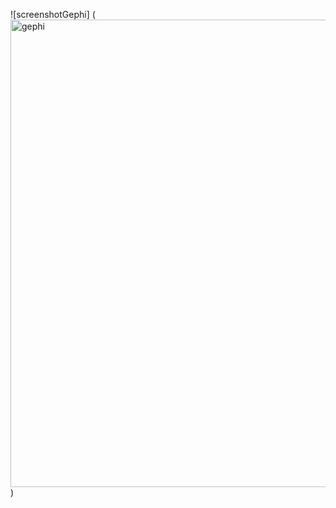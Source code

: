 
![screenshotGephi] (<img width="748" alt="gephi" src="https://user-images.githubusercontent.com/31863135/31300336-308de78c-aac1-11e7-9a31-feb345182df6.png">)

